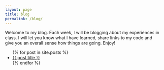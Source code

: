 ```yaml
---
layout: page
title: blog
permalink: /blog/
---
```


Welcome to my blog. Each week, I will be blogging about my experiences in class. I will let you know what I have learned, share links to my code and give you an overall sense how things are going. Enjoy!

<ul>
  {% for post in site.posts %}
    <li>
      <a href="{{ post.url }}">{{ post.title }}</a>
    </li>
  {% endfor %}
</ul>
